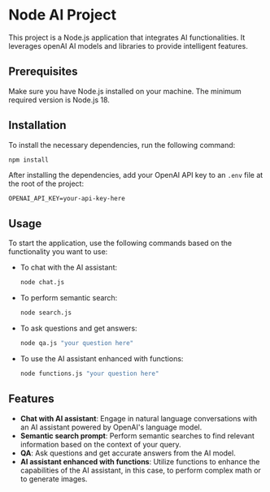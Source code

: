 # Node AI Project

This project is a Node.js application that integrates AI functionalities. It leverages openAI AI models and libraries to provide intelligent features.

## Prerequisites

Make sure you have Node.js installed on your machine. The minimum required version is Node.js 18.

## Installation

To install the necessary dependencies, run the following command:

```bash
npm install
```

After installing the dependencies, add your OpenAI API key to an `.env` file at the root of the project:

```env
OPENAI_API_KEY=your-api-key-here
```

## Usage

To start the application, use the following commands based on the functionality you want to use:

- To chat with the AI assistant:
  ```bash
  node chat.js
  ```

- To perform semantic search:
  ```bash
  node search.js
  ```

- To ask questions and get answers:
  ```bash
  node qa.js "your question here"
  ```

- To use the AI assistant enhanced with functions:
  ```bash
  node functions.js "your question here"
  ```

## Features

- **Chat with AI assistant**: Engage in natural language conversations with an AI assistant powered by OpenAI's language model.
- **Semantic search prompt**: Perform semantic searches to find relevant information based on the context of your query.
- **QA**: Ask questions and get accurate answers from the AI model.
- **AI assistant enhanced with functions**: Utilize functions to enhance the capabilities of the AI assistant, in this case, to perform complex math or to generate images.
